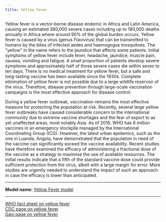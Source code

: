 ```yaml
---
title: Yellow fever
---
```


Yellow fever is a vector-borne disease endemic in Africa and Latin America, causing an estimated 380,000 severe cases including up to 180,000 deaths annually in Africa where around 90% of the global burden occurs. Yellow fever is caused by a virus (genus Flavivirus) that can be transmitted to humans by the bites of infected aedes and haemogogus mosquitoes. The "yellow" in the name refers to the jaundice that affects some patients. Initial symptoms of yellow fever include fever, headache, jaundice, muscle pain, nausea, vomiting and fatigue. A small proportion of patients develop severe symptoms and approximately half of those severe cases die within seven to ten days. There is no medical treatment for yellow fever, but a safe and long-lasting vaccine has been available since the 1930s. Complete elimination of yellow fever is not possible due to a large wildlife reservoir of the virus. Therefore, disease prevention through large-scale vaccination campaigns is the most effective approach for disease control. 

During a yellow fever outbreak, vaccination remains the most effective measure for protecting the population at risk. Recently, several large yellow fever outbreaks have caused considerable concern to the international community due to extreme vaccine shortages and the fear of export to as yet unaffected areas, most notably Asia. As of 2016, WHO has 6 million vaccines in an emergency stockpile managed by the International Coordinating Group (ICG). However, the latest urban epidemics, such as the one in Luanda, Angola, have demonstrated that the population in need of the vaccine can significantly exceed the vaccine availability. Recent studies have therefore examined the efficacy of administering a fractional dose of the vaccine as a strategy to maximise the use of available resources. The initial results indicate that a fifth of the standard vaccine dose could provide sufficient protection from the virus, albeit with a large margin for error. More studies are urgently needed to understand the impact of such an approach in case the efficacy is lower than anticipated. 

---

**Model name:**  [Yellow Fever model ](/models/yellow-fever)  

---

[WHO fact sheet on yellow fever](http://www.who.int/mediacentre/factsheets/fs100/en/)         
[CDC page on yellow fever](https://www.cdc.gov/yellowfever/index.html)       
[Gavi page on yellow fever](https://www.cdc.gov/yellowfever/index.html)      
